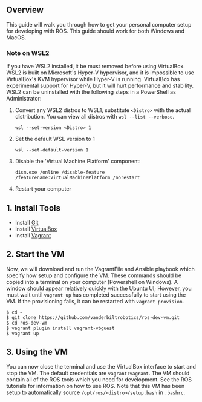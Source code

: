 ## Overview
This guide will walk you through how to get your personal computer setup for developing with ROS. This guide should work for both Windows and MacOS.

### Note on WSL2
If you have WSL2 installed, it be must removed before using VirtualBox. WSL2 is built on Microsoft's Hyper-V hypervisor, and it is impossible to use VirtualBox's KVM hypervisor while Hyper-V is running. VirtualBox has experimental support for Hyper-V, but it will hurt performance and stability. WSL2 can be uninstalled with the following steps in a PowerShell as Administrator:

1. Convert any WSL2 distros to WSL1, substitute `<Distro>` with the actual distribution. You can view all distros with  `wsl --list --verbose`.

    `wsl --set-version <Distro> 1`

2. Set the default WSL version to 1

    `wsl --set-default-version 1`

3. Disable the 'Virtual Machine Platform' component:

    `dism.exe /online /disable-feature /featurename:VirtualMachinePlatform /norestart`

4. Restart your computer

## 1. Install Tools
* Install [Git](https://git-scm.com/downloads)
* Install [VirtualBox](https://www.virtualbox.org/wiki/Downloads)
* Install [Vagrant](https://www.vagrantup.com/downloads.html)

## 2. Start the VM
Now, we will download and run the VagrantFile and Ansible playbook which specify how setup and configure the VM. These commands should be copied into a terminal on your computer (Powershell on Windows). A window should appear relatively quickly with the Ubuntu UI; However, you must wait until `vagrant up` has completed successfully to start using the VM. If the provisioning fails, it can be restarted with `vagrant provision`.
```
$ cd ~
$ git clone https://github.com/vanderbiltrobotics/ros-dev-vm.git
$ cd ros-dev-vm
$ vagrant plugin install vagrant-vbguest
$ vagrant up
```

## 3. Using the VM
You can now close the terminal and use the VirtualBox interface to start and stop the VM. The default credentials are `vagrant:vagrant`. The VM should contain all of the ROS tools which you need for development. See the ROS tutorials for information on how to use ROS. Note that this VM has been setup to automatically source `/opt/ros/<distro>/setup.bash` in `.bashrc`.